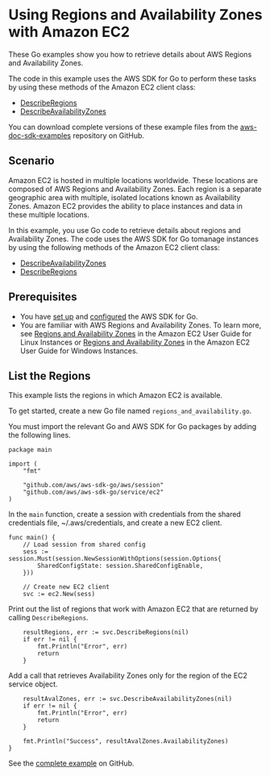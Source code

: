 # Using Regions and Availability Zones with Amazon EC2<a name="ec2-example-regions-availability-zones"></a>

These Go examples show you how to retrieve details about AWS Regions and Availability Zones\.

The code in this example uses the AWS SDK for Go to perform these tasks by using these methods of the Amazon EC2 client class:
+  [DescribeRegions](https://docs.aws.amazon.com/sdk-for-go/api/service/ec2/#EC2.DescribeRegions) 
+  [DescribeAvailabilityZones](https://docs.aws.amazon.com/sdk-for-go/api/service/ec2/#EC2.DescribeAvailabilityZones) 

You can download complete versions of these example files from the [aws\-doc\-sdk\-examples](https://github.com/awsdocs/aws-doc-sdk-examples/tree/master/go/example_code/ec2) repository on GitHub\.

## Scenario<a name="ec2-scenario-regions-and-azs"></a>

Amazon EC2 is hosted in multiple locations worldwide\. These locations are composed of AWS Regions and Availability Zones\. Each region is a separate geographic area with multiple, isolated locations known as Availability Zones\. Amazon EC2 provides the ability to place instances and data in these multiple locations\.

In this example, you use Go code to retrieve details about regions and Availability Zones\. The code uses the AWS SDK for Go tomanage instances by using the following methods of the Amazon EC2 client class:
+  [DescribeAvailabilityZones](https://docs.aws.amazon.com/sdk-for-go/api/service/ec2/#EC2.DescribeAvailabilityZones) 
+  [DescribeRegions](https://docs.aws.amazon.com/sdk-for-go/api/service/ec2/#EC2.DescribeRegions) 

## Prerequisites<a name="ec2-regions-and-azs-prerequisites"></a>
+ You have [set up](setting-up.md) and [configured](configuring-sdk.md) the AWS SDK for Go\.
+ You are familiar with AWS Regions and Availability Zones\. To learn more, see [Regions and Availability Zones](https://docs.aws.amazon.com/AWSEC2/latest/UserGuide/using-regions-availability-zones.html) in the Amazon EC2 User Guide for Linux Instances or [Regions and Availability Zones](https://docs.aws.amazon.com/AWSEC2/latest/WindowsGuide/resources.html) in the Amazon EC2 User Guide for Windows Instances\.

## List the Regions<a name="list-the-regions"></a>

This example lists the regions in which Amazon EC2 is available\.

To get started, create a new Go file named `regions_and_availability.go`\.

You must import the relevant Go and AWS SDK for Go packages by adding the following lines\.

```
package main

import (
    "fmt"

    "github.com/aws/aws-sdk-go/aws/session"
    "github.com/aws/aws-sdk-go/service/ec2"
)
```

In the `main` function, create a session with credentials from the shared credentials file, \~/\.aws/credentials, and create a new EC2 client\.

```
func main() {
    // Load session from shared config
    sess := session.Must(session.NewSessionWithOptions(session.Options{
        SharedConfigState: session.SharedConfigEnable,
    }))

    // Create new EC2 client
    svc := ec2.New(sess)
```

Print out the list of regions that work with Amazon EC2 that are returned by calling `DescribeRegions`\.

```
    resultRegions, err := svc.DescribeRegions(nil)
    if err != nil {
        fmt.Println("Error", err)
        return
    }
```

Add a call that retrieves Availability Zones only for the region of the EC2 service object\.

```
    resultAvalZones, err := svc.DescribeAvailabilityZones(nil)
    if err != nil {
        fmt.Println("Error", err)
        return
    }

    fmt.Println("Success", resultAvalZones.AvailabilityZones)
}
```

See the [complete example](https://github.com/awsdocs/aws-doc-sdk-examples/blob/main/go/example_code/ec2/regions_and_availability.go) on GitHub\.